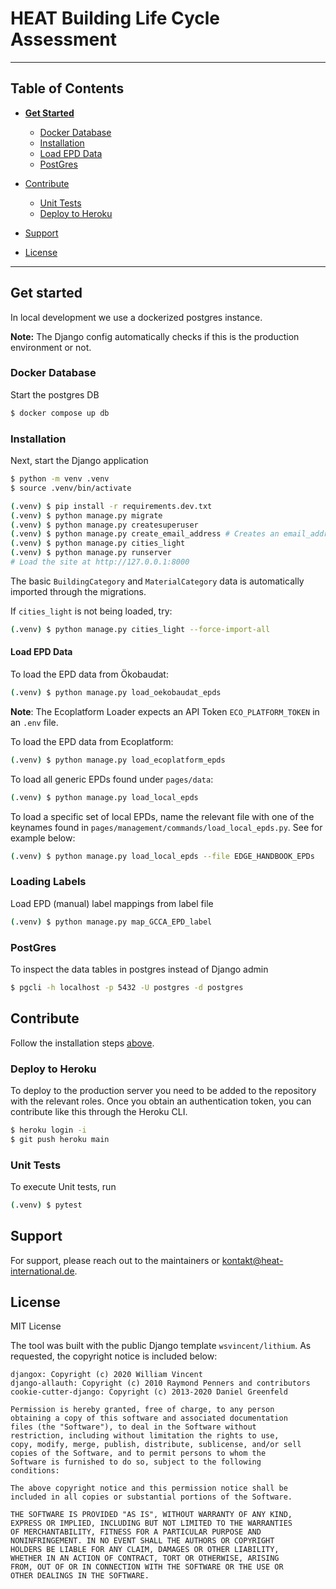 # HEAT Building Life Cycle Assessment

---

## Table of Contents

- **[Get Started](#get-started)**

  - [Docker Database](#docker-database)
  - [Installation](#installation)
  - [Load EPD Data](#load-epd-data)
  - [PostGres](#postgres)

- [Contribute](#contribute)
  - [Unit Tests](#unit-tests)
  - [Deploy to Heroku](#deploy-to-heroku)
- [Support](#support)
- [License](#license)

---

## Get started

In local development we use a dockerized postgres instance.

**Note:** The Django config automatically checks if this is the production environment or not.

### Docker Database

Start the postgres DB

```Bash
$ docker compose up db
```

### Installation

Next, start the Django application

```Bash
$ python -m venv .venv
$ source .venv/bin/activate

(.venv) $ pip install -r requirements.dev.txt
(.venv) $ python manage.py migrate
(.venv) $ python manage.py createsuperuser
(.venv) $ python manage.py create_email_address # Creates an email_address for the superuser (Needed for all_auth to work)
(.venv) $ python manage.py cities_light
(.venv) $ python manage.py runserver
# Load the site at http://127.0.0.1:8000
```

The basic `BuildingCategory` and `MaterialCategory` data is automatically imported through the migrations.

If `cities_light` is not being loaded, try:

```Bash
(.venv) $ python manage.py cities_light --force-import-all
```

#### Load EPD Data

To load the EPD data from Ökobaudat:

```Bash
(.venv) $ python manage.py load_oekobaudat_epds
```

**Note**: The Ecoplatform Loader expects an API Token `ECO_PLATFORM_TOKEN` in an `.env` file.

To load the EPD data from Ecoplatform:

```Bash
(.venv) $ python manage.py load_ecoplatform_epds
```

To load all generic EPDs found under `pages/data`:
```Bash
(.venv) $ python manage.py load_local_epds
```

To load a specific set of local EPDs, name the relevant file with one of the keynames found in `pages/management/commands/load_local_epds.py`. See for example below:

```Bash
(.venv) $ python manage.py load_local_epds --file EDGE_HANDBOOK_EPDs
```

### Loading Labels

Load EPD (manual) label mappings from label file
```Bash
(.venv) $ python manage.py map_GCCA_EPD_label
```

### PostGres

To inspect the data tables in postgres instead of Django admin

```Bash
$ pgcli -h localhost -p 5432 -U postgres -d postgres
```

## Contribute

Follow the installation steps [above](#installation).

### Deploy to Heroku

To deploy to the production server you need to be added to the repository with the relevant roles. Once you obtain an authentication token, you can contribute like this through the Heroku CLI.

```Bash
$ heroku login -i
$ git push heroku main
```

### Unit Tests

To execute Unit tests, run

```Bash
(.venv) $ pytest
```

## Support

For support, please reach out to the maintainers or [kontakt@heat-international.de](mailto:kontakt@heat-international.de).

## License
MIT License

The tool was built with the public Django template `wsvincent/lithium`. As requested, the copyright notice is included below:

```Text
djangox: Copyright (c) 2020 William Vincent
django-allauth: Copyright (c) 2010 Raymond Penners and contributors
cookie-cutter-django: Copyright (c) 2013-2020 Daniel Greenfeld

Permission is hereby granted, free of charge, to any person
obtaining a copy of this software and associated documentation
files (the "Software"), to deal in the Software without
restriction, including without limitation the rights to use,
copy, modify, merge, publish, distribute, sublicense, and/or sell
copies of the Software, and to permit persons to whom the
Software is furnished to do so, subject to the following
conditions:

The above copyright notice and this permission notice shall be
included in all copies or substantial portions of the Software.

THE SOFTWARE IS PROVIDED "AS IS", WITHOUT WARRANTY OF ANY KIND,
EXPRESS OR IMPLIED, INCLUDING BUT NOT LIMITED TO THE WARRANTIES
OF MERCHANTABILITY, FITNESS FOR A PARTICULAR PURPOSE AND
NONINFRINGEMENT. IN NO EVENT SHALL THE AUTHORS OR COPYRIGHT
HOLDERS BE LIABLE FOR ANY CLAIM, DAMAGES OR OTHER LIABILITY,
WHETHER IN AN ACTION OF CONTRACT, TORT OR OTHERWISE, ARISING
FROM, OUT OF OR IN CONNECTION WITH THE SOFTWARE OR THE USE OR
OTHER DEALINGS IN THE SOFTWARE.
```